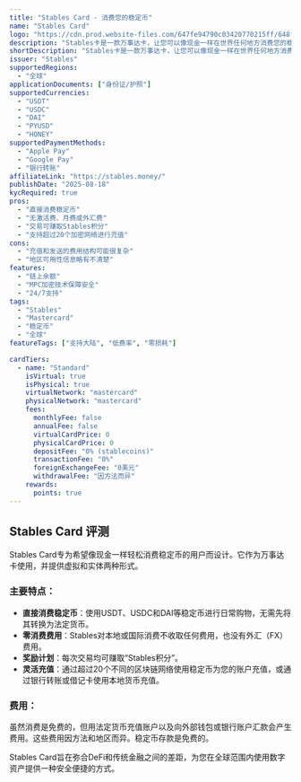 ```yaml
---
title: "Stables Card - 消费您的稳定币"
name: "Stables Card"
logo: "https://cdn.prod.website-files.com/647fe94790c03420770215ff/648ffd5cf8719a50eb3647ba_webclip.png"
description: "Stables卡是一款万事达卡，让您可以像现金一样在世界任何地方消费您的稳定币。"
shortDescription: "Stables卡是一款万事达卡，让您可以像现金一样在世界任何地方消费您的稳定币。"
issuer: "Stables"
supportedRegions:
  - "全球"
applicationDocuments: ["身份证/护照"]
supportedCurrencies:
  - "USDT"
  - "USDC"
  - "DAI"
  - "PYUSD"
  - "HONEY"
supportedPaymentMethods:
  - "Apple Pay"
  - "Google Pay"
  - "银行转账"
affiliateLink: "https://stables.money/"
publishDate: "2025-08-18"
kycRequired: true
pros:
  - "直接消费稳定币"
  - "无激活费、月费或外汇费"
  - "交易可赚取Stables积分"
  - "支持超过20个加密网络进行充值"
cons:
  - "充值和发送的费用结构可能很复杂"
  - "地区可用性信息略有不清楚"
features:
  - "链上余额"
  - "MPC加密技术保障安全"
  - "24/7支持"
tags:
  - "Stables"
  - "Mastercard"
  - "稳定币"
  - "全球"
featureTags: ["支持大陆", "低费率", "零损耗"]

cardTiers:
  - name: "Standard"
    isVirtual: true
    isPhysical: true
    virtualNetwork: "mastercard"
    physicalNetwork: "mastercard"
    fees:
      monthlyFee: false
      annualFee: false
      virtualCardPrice: 0
      physicalCardPrice: 0
      depositFee: "0% (stablecoins)"
      transactionFee: "0%"
      foreignExchangeFee: "0美元"
      withdrawalFee: "因方法而异"
    rewards:
      points: true
---
```



## Stables Card 评测

Stables Card专为希望像现金一样轻松消费稳定币的用户而设计。它作为万事达卡使用，并提供虚拟和实体两种形式。

### 主要特点：

*   **直接消费稳定币**：使用USDT、USDC和DAI等稳定币进行日常购物，无需先将其转换为法定货币。
*   **零消费费用**：Stables对本地或国际消费不收取任何费用，也没有外汇（FX）费用。
*   **奖励计划**：每次交易均可赚取“Stables积分”。
*   **灵活充值**：通过超过20个不同的区块链网络使用稳定币为您的账户充值，或通过银行转账或借记卡使用本地货币充值。

### 费用：

虽然消费是免费的，但用法定货币充值账户以及向外部钱包或银行账户汇款会产生费用。这些费用因方法和地区而异。稳定币存款是免费的。

Stables Card旨在弥合DeFi和传统金融之间的差距，为您在全球范围内使用数字资产提供一种安全便捷的方式。
